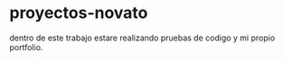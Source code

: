 # proyectos-novato


dentro de este trabajo estare realizando pruebas de codigo y mi propio portfolio.
